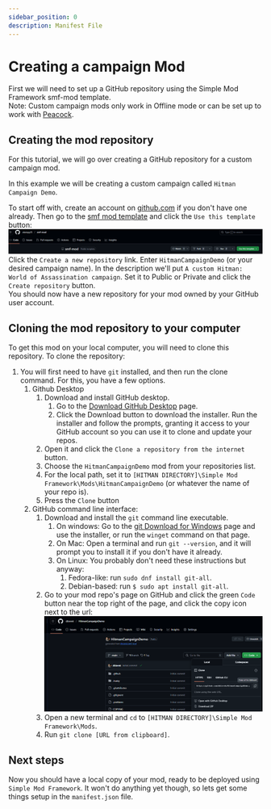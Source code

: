 ```yaml
---
sidebar_position: 0
description: Manifest File
---
```


# Creating a campaign Mod

First we will need to set up a GitHub repository using the Simple Mod Framework smf-mod template.  
Note: Custom campaign mods only work in Offline mode or can be set up to work with [Peacock](https://thepeacockproject.org/).

## Creating the mod repository

For this tutorial, we will go over creating a GitHub repository for a custom campaign mod.  

In this example we will be creating a custom campaign called `Hitman Campaign Demo`.

To start off with, create an account on [github.com](https://github.com) if you don't have one already. Then go to the
[smf mod template](https://github.com/atampy25/smf-mod) and click the `Use this template` button: 
![resources/use_this_template.png](resources/use_this_template.png)  
Click the `Create a new repository` link. Enter `HitmanCampaignDemo`
(or your desired campaign name). In the description we'll put `A custom Hitman: World of Assassination campaign`. Set it
to Public or Private and click the `Create repository` button.  
You should now have a new repository for your mod owned by your GitHub user account.

## Cloning the mod repository to your computer

To get this mod on your local computer, you will need to clone this repository. To clone the repository:
1. You will first need to have `git` installed, and then run the clone command. For this, you have a few options.
   1. Github Desktop
      1. Download and install GitHub desktop.
         1. Go to the [Download GitHub Desktop](https://desktop.github.com/download/) page.
         2. Click the Download button to download the installer. Run the installer and follow the prompts, granting it access to your GitHub account so you can use it to clone and update your repos.
      2. Open it and click the `Clone a repository from the internet` button.
      3. Choose the `HitmanCampaignDemo` mod from your repositories list.
      4. For the local path, set it to `[HITMAN DIRECTORY]\Simple Mod Framework\Mods\HitmanCampaignDemo` (or whatever the name of your repo is).
      5. Press the `Clone` button
   2. GitHub command line interface:
      1. Download and install the `git` command line executable. 
         1. On windows: Go to the [git Download for Windows](https://git-scm.com/download/win) page and use the installer, or run the `winget` command on that page.
         2. On Mac: Open a terminal and run `git --version`, and it will prompt you to install it if you don't have it already.
         3. On Linux: You probably don't need these instructions but anyway:
            1. Fedora-like: run `sudo dnf install git-all`.
            2. Debian-based: run `$ sudo apt install git-all`.
      2. Go to your mod repo's page on GitHub and click the green `Code` button near the top right of the page, and click the copy icon next to the url:
         ![resources/copy_to_clipboard.png](resources/copy_to_clipboard.png)
      3. Open a new terminal and `cd` to `[HITMAN DIRECTORY]\Simple Mod Framework\Mods`.
      4. Run `git clone [URL from clipboard]`.


## Next steps

Now you should have a local copy of your mod, ready to be deployed using `Simple Mod Framework`. It won't do anything yet though, so lets get some things setup in the `manifest.json` file.